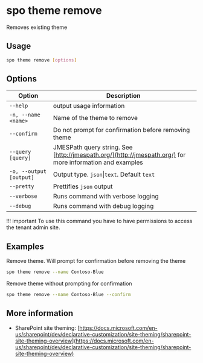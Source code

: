 # spo theme remove

Removes existing theme

## Usage

```sh
spo theme remove [options]
```

## Options

Option|Description
------|-----------
`--help`|output usage information
`-n, --name <name>`|Name of the theme to remove
`--confirm`|Do not prompt for confirmation before removing theme
`--query [query]`|JMESPath query string. See [http://jmespath.org/](http://jmespath.org/) for more information and examples
`-o, --output [output]`|Output type. `json`&#x7c;`text`. Default `text`
`--pretty`|Prettifies `json` output
`--verbose`|Runs command with verbose logging
`--debug`|Runs command with debug logging

!!! important
    To use this command you have to have permissions to access the tenant admin site.

## Examples

Remove theme. Will prompt for confirmation before removing the theme

```sh
spo theme remove --name Contoso-Blue
```

Remove theme without prompting for confirmation

```sh
spo theme remove --name Contoso-Blue --confirm
```

## More information

- SharePoint site theming: [https://docs.microsoft.com/en-us/sharepoint/dev/declarative-customization/site-theming/sharepoint-site-theming-overview](https://docs.microsoft.com/en-us/sharepoint/dev/declarative-customization/site-theming/sharepoint-site-theming-overview)